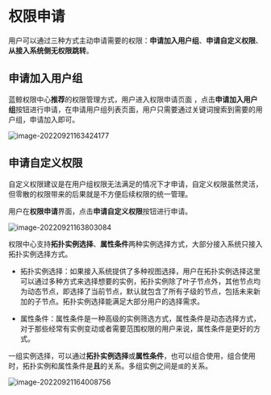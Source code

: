 # 权限申请

用户可以通过三种方式主动申请需要的权限：**申请加入用户组**、**申请自定义权限**、**从接入系统侧无权限跳转**。

## 申请加入用户组

蓝鲸权限中心**推荐**的权限管理方式，用户进入权限申请页面 ，点击**申请加入用户组**按钮进行申请，在申请用户组列表页面，用户只需要通过关键词搜索到需要的用户组，申请加入即可。

![image-20220921163424177](PermissionsApply/image-20220921163424177.png)

## 申请自定义权限

自定义权限建议是在用户组权限无法满足的情况下才申请，自定义权限虽然灵活，但零散的权限带来的后果就是不方便后续权限的统一管理。

用户在**权限申请**界面，点击**申请自定义权限**按钮进行申请。

![image-20220921163803084](PermissionsApply/image-20220921163803084.png)

权限中心支持**拓扑实例选择**、**属性条件**两种实例选择方式，大部分接入系统只接入拓扑实例选择方式。

- 拓扑实例选择：如果接入系统提供了多种视图选择，用户在拓扑实例选择这里可以通过多种方式来选择想要的实例，拓扑实例除了叶子节点外，其他节点均为动态节点，即选择了当前节点，默认就包含了所有子级的节点，包括未来新加的子节点。拓扑实例选择能满足大部分用户的选择需求。

- 属性条件：属性条件是一种高级的实例筛选方式，属性条件是动态选择方式，对于那些经常有实例变动或者需要范围权限的用户来说，属性条件是更好的方式。

一组实例选择，可以通过**拓扑实例选择**或**属性条件**，也可以组合使用，组合使用时，拓扑实例和属性条件是**且**的关系。多组实例之间是`或`的关系。

![image-20220921164008756](PermissionsApply/image-20220921164008756.png)

